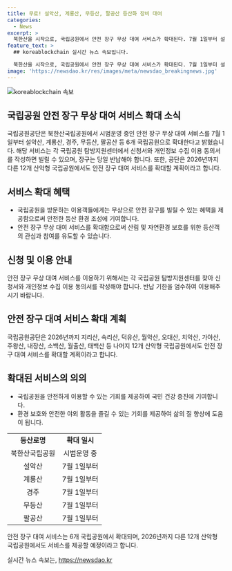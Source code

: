 ```yaml
---
title: 무료! 설악산, 계룡산, 무등산, 팔공산 등산화 장비 대여
categories:
  - News
excerpt: >
  북한산을 시작으로, 국립공원에서 안전 장구 무상 대여 서비스가 확대된다. 7월 1일부터 설악산, 계룡산, 경주, 무등산, 팔공산 등 6개 국립공원에서 등산화와 무릎보호대 등을 무상으로 빌릴 수 있다. 신청서와 개인정보 수집 이용 동의서 작성 후 당일 반납할 수 있다. 2026년까지 다른 12개 산악형 국립공원에서도 해당 서비스를 확대할 예정이다.
feature_text: >
  ## koreablockchain 실시간 뉴스 속보입니다.

  북한산을 시작으로, 국립공원에서 안전 장구 무상 대여 서비스가 확대된다. 7월 1일부터 설악산, 계룡산, 경주, 무등산, 팔공산 등 6개 국립공원에서 등산화와 무릎보호대 등을 무상으로 빌릴 수 있다. 신청서와 개인정보 수집 이용 동의서 작성 후 당일 반납할 수 있다. 2026년까지 다른 12개 산악형 국립공원에서도 해당 서비스를 확대할 예정이다.
image: 'https://newsdao.kr/res/images/meta/newsdao_breakingnews.jpg'
---
```


<p><img src="https://newsdao.kr/res/images/meta/newsdao_breakingnews.jpg" alt="koreablockchain 속보" /></p>

<h2 data-ke-size="size26">국립공원 안전 장구 무상 대여 서비스 확대 소식</h2>

<p data-ke-size="size16">국립공원공단은 북한산국립공원에서 시범운영 중인 안전 장구 무상 대여 서비스를 7월 1일부터 설악산, 계룡산, 경주, 무등산, 팔공산 등 6개 국립공원으로 확대한다고 밝혔습니다. 해당 서비스는 각 국립공원 탐방지원센터에서 신청서와 개인정보 수집 이용 동의서를 작성하면 빌릴 수 있으며, 장구는 당일 반납해야 합니다. 또한, 공단은 2026년까지 다른 12개 산악형 국립공원에서도 안전 장구 대여 서비스를 확대할 계획이라고 합니다.</p>

<h2 data-ke-size="size26">서비스 확대 혜택</h2>

<ul>
  <li>국립공원을 방문하는 이용객들에게는 무상으로 안전 장구를 빌릴 수 있는 혜택을 제공함으로써 안전한 등산 환경 조성에 기여합니다.</li>
  <li>안전 장구 무상 대여 서비스를 확대함으로써 산림 및 자연환경 보호를 위한 등산객의 관심과 참여를 유도할 수 있습니다.</li>
</ul>

<h2 data-ke-size="size26">신청 및 이용 안내</h2>

<p data-ke-size="size16">안전 장구 무상 대여 서비스를 이용하기 위해서는 각 국립공원 탐방지원센터를 찾아 신청서와 개인정보 수집 이용 동의서를 작성해야 합니다. 반납 기한을 엄수하여 이용해주시기 바랍니다.</p>

<h2 data-ke-size="size26">안전 장구 대여 서비스 확대 계획</h2>

<p data-ke-size="size16">국립공원공단은 2026년까지 지리산, 속리산, 덕유산, 월악산, 오대산, 치악산, 가야산, 주왕산, 내장산, 소백산, 월출산, 태백산 등 나머지 12개 산악형 국립공원에서도 안전 장구 대여 서비스를 확대할 계획이라고 합니다.</p>

<h2 data-ke-size="size26">확대된 서비스의 의의</h2>

<ul>
  <li>국립공원을 안전하게 이용할 수 있는 기회를 제공하여 국민 건강 증진에 기여합니다.</li>
  <li>환경 보호와 안전한 야외 활동을 즐길 수 있는 기회를 제공하여 삶의 질 향상에 도움이 됩니다.</li>
</ul>

<table>
  <tbody>
    <tr>
      <td style="text-align: center; height: 17px;"><b>등산로명</b></td>
      <td style="text-align: center; height: 17px;"><b>확대 일시</b></td>
    </tr>
    <tr>
      <td style="text-align: center; height: 17px;">북한산국립공원</td>
      <td style="text-align: center; height: 17px;">시범운영 중</td>
    </tr>
    <tr>
      <td style="text-align: center; height: 17px;">설악산</td>
      <td style="text-align: center; height: 17px;">7월 1일부터</td>
    </tr>
    <tr>
      <td style="text-align: center; height: 17px;">계룡산</td>
      <td style="text-align: center; height: 17px;">7월 1일부터</td>
    </tr>
    <tr>
      <td style="text-align: center; height: 17px;">경주</td>
      <td style="text-align: center; height: 17px;">7월 1일부터</td>
    </tr>
    <tr>
      <td style="text-align: center; height: 17px;">무등산</td>
      <td style="text-align: center; height: 17px;">7월 1일부터</td>
    </tr>
    <tr>
      <td style="text-align: center; height: 17px;">팔공산</td>
      <td style="text-align: center; height: 17px;">7월 1일부터</td>
    </tr>
  </tbody>
</table>

<p data-ke-size="size16">안전 장구 대여 서비스는 6개 국립공원에서 확대되며, 2026년까지 다른 12개 산악형 국립공원에서도 서비스를 제공할 예정이라고 합니다.</p>
실시간 뉴스 속보는, <a href="https://newsdao.kr" rel="dofollow">https://newsdao.kr</a>


